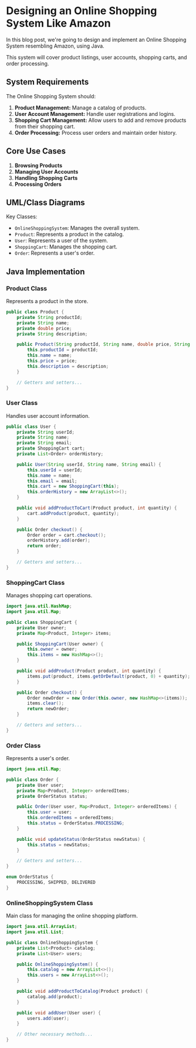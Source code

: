 # Designing an Online Shopping System Like Amazon

In this blog post, we're going to design and implement an Online Shopping System resembling Amazon, using Java. 

This system will cover product listings, user accounts, shopping carts, and order processing.

## System Requirements

The Online Shopping System should:

1. **Product Management:** Manage a catalog of products.
2. **User Account Management:** Handle user registrations and logins.
3. **Shopping Cart Management:** Allow users to add and remove products from their shopping cart.
4. **Order Processing:** Process user orders and maintain order history.

## Core Use Cases

1. **Browsing Products**
2. **Managing User Accounts**
3. **Handling Shopping Carts**
4. **Processing Orders**

## UML/Class Diagrams

Key Classes:

- `OnlineShoppingSystem`: Manages the overall system.
- `Product`: Represents a product in the catalog.
- `User`: Represents a user of the system.
- `ShoppingCart`: Manages the shopping cart.
- `Order`: Represents a user's order.

## Java Implementation

### Product Class

Represents a product in the store.

```java
public class Product {
    private String productId;
    private String name;
    private double price;
    private String description;

    public Product(String productId, String name, double price, String description) {
        this.productId = productId;
        this.name = name;
        this.price = price;
        this.description = description;
    }

    // Getters and setters...
}
```
### User Class
Handles user account information.
```java
public class User {
    private String userId;
    private String name;
    private String email;
    private ShoppingCart cart;
    private List<Order> orderHistory;

    public User(String userId, String name, String email) {
        this.userId = userId;
        this.name = name;
        this.email = email;
        this.cart = new ShoppingCart(this);
        this.orderHistory = new ArrayList<>();
    }

    public void addProductToCart(Product product, int quantity) {
        cart.addProduct(product, quantity);
    }

    public Order checkout() {
        Order order = cart.checkout();
        orderHistory.add(order);
        return order;
    }

    // Getters and setters...
}
```
### ShoppingCart Class
Manages shopping cart operations.
```java
import java.util.HashMap;
import java.util.Map;

public class ShoppingCart {
    private User owner;
    private Map<Product, Integer> items;

    public ShoppingCart(User owner) {
        this.owner = owner;
        this.items = new HashMap<>();
    }

    public void addProduct(Product product, int quantity) {
        items.put(product, items.getOrDefault(product, 0) + quantity);
    }

    public Order checkout() {
        Order newOrder = new Order(this.owner, new HashMap<>(items));
        items.clear();
        return newOrder;
    }

    // Getters and setters...
}
```
### Order Class
Represents a user's order.
```java
import java.util.Map;

public class Order {
    private User user;
    private Map<Product, Integer> orderedItems;
    private OrderStatus status;

    public Order(User user, Map<Product, Integer> orderedItems) {
        this.user = user;
        this.orderedItems = orderedItems;
        this.status = OrderStatus.PROCESSING;
    }

    public void updateStatus(OrderStatus newStatus) {
        this.status = newStatus;
    }

    // Getters and setters...
}

enum OrderStatus {
    PROCESSING, SHIPPED, DELIVERED
}
```
### OnlineShoppingSystem Class
Main class for managing the online shopping platform.
```java
import java.util.ArrayList;
import java.util.List;

public class OnlineShoppingSystem {
    private List<Product> catalog;
    private List<User> users;

    public OnlineShoppingSystem() {
        this.catalog = new ArrayList<>();
        this.users = new ArrayList<>();
    }

    public void addProductToCatalog(Product product) {
        catalog.add(product);
    }

    public void addUser(User user) {
        users.add(user);
    }

    // Other necessary methods...
}
```